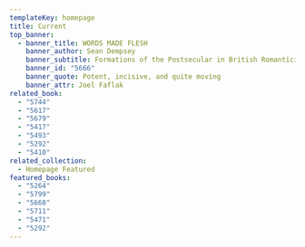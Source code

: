 ```yaml
---
templateKey: homepage
title: Current
top_banner:
  - banner_title: WORDS MADE FLESH
    banner_author: Sean Dempsey
    banner_subtitle: Formations of the Postsecular in British Romanticism
    banner_id: "5666"
    banner_quote: Potent, incisive, and quite moving
    banner_attr: Joel Faflak
related_book:
  - "5744"
  - "5617"
  - "5679"
  - "5417"
  - "5493"
  - "5292"
  - "5410"
related_collection:
  - Homepage Featured
featured_books:
  - "5264"
  - "5799"
  - "5668"
  - "5711"
  - "5471"
  - "5292"
---
```

